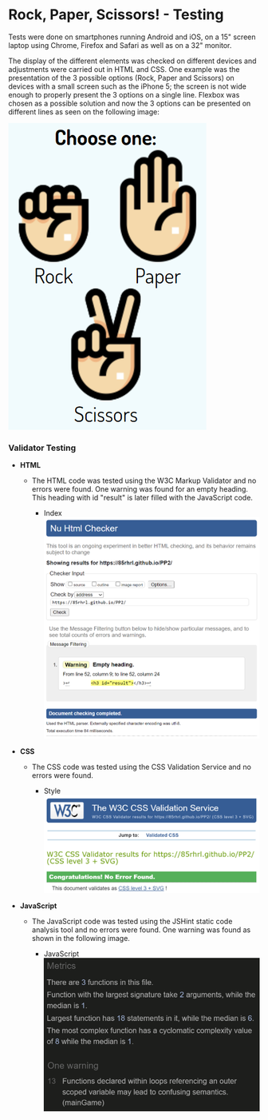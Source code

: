 # Rock, Paper, Scissors! - Testing
Tests were done on smartphones running Android and iOS, on a 15" screen laptop using Chrome, Firefox and Safari as well as on a 32" monitor.

The display of the different elements was checked on different devices and adjustments were carried out in HTML and CSS.
One example was the presentation of the 3 possible options (Rock, Paper and Scissors) on devices with a small screen such as the iPhone 5; the screen is not wide enough to properly present the 3 options on a single line. Flexbox was chosen as a possible solution and now the 3 options can be presented on different lines as seen on the following image:

![Choices on smaller screens](tests/images/testing-choices.png)

### Validator Testing

- __HTML__
    - The HTML code was tested using the W3C Markup Validator and no errors were found. One warning was found for an empty heading. This heading with id "result" is later filled with the JavaScript code.

        - Index
            ![index](tests/images/testing-html.png)

- __CSS__
    - The CSS code was tested using the CSS Validation Service and no errors were found.

        - Style
            ![style](tests/images/testing-css.png)

- __JavaScript__
    - The JavaScript code was tested using the JSHint static code analysis tool and no errors were found. One warning was found as shown in the following image.

        - JavaScript        
            ![javascript](tests/images/testing-js.png)